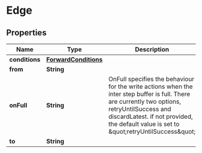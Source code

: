 

# Edge


## Properties

| Name | Type | Description | Notes |
|------------ | ------------- | ------------- | -------------|
|**conditions** | [**ForwardConditions**](ForwardConditions.md) |  |  [optional] |
|**from** | **String** |  |  |
|**onFull** | **String** | OnFull specifies the behaviour for the write actions when the inter step buffer is full. There are currently two options, retryUntilSuccess and discardLatest. if not provided, the default value is set to \&quot;retryUntilSuccess\&quot; |  [optional] |
|**to** | **String** |  |  |



